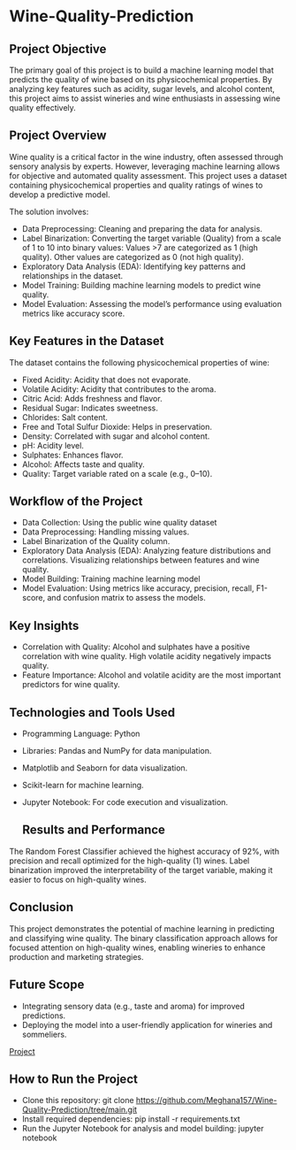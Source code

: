 # Wine-Quality-Prediction
## Project Objective
The primary goal of this project is to build a machine learning model that predicts the quality of wine based on its physicochemical properties. By analyzing key features such as acidity, sugar levels, and alcohol content, this project aims to assist wineries and wine enthusiasts in assessing wine quality effectively.
## Project Overview
Wine quality is a critical factor in the wine industry, often assessed through sensory analysis by experts. However, leveraging machine learning allows for objective and automated quality assessment. This project uses a dataset containing physicochemical properties and quality ratings of wines to develop a predictive model.

The solution involves:

- Data Preprocessing: Cleaning and preparing the data for analysis.
- Label Binarization: Converting the target variable (Quality) from a scale of 1 to 10 into binary values:
Values >7 are categorized as 1 (high quality).
Other values are categorized as 0 (not high quality).
- Exploratory Data Analysis (EDA): Identifying key patterns and relationships in the dataset.
- Model Training: Building machine learning models to predict wine quality.
- Model Evaluation: Assessing the model’s performance using evaluation metrics like accuracy score.

## Key Features in the Dataset
The dataset contains the following physicochemical properties of wine:

- Fixed Acidity: Acidity that does not evaporate.
- Volatile Acidity: Acidity that contributes to the aroma.
- Citric Acid: Adds freshness and flavor.
- Residual Sugar: Indicates sweetness.
- Chlorides: Salt content.
- Free and Total Sulfur Dioxide: Helps in preservation.
- Density: Correlated with sugar and alcohol content.
- pH: Acidity level.
- Sulphates: Enhances flavor.
- Alcohol: Affects taste and quality.
- Quality: Target variable rated on a scale (e.g., 0–10).

## Workflow of the Project
- Data Collection: Using the public wine quality dataset
- Data Preprocessing:
Handling missing values.
- Label Binarization of the Quality column.
- Exploratory Data Analysis (EDA):
    Analyzing feature distributions and correlations.
    Visualizing relationships between features and wine quality.
- Model Building:
Training machine learning model
- Model Evaluation:
Using metrics like accuracy, precision, recall, F1-score, and confusion matrix to assess the models.

## Key Insights
- Correlation with Quality:
Alcohol and sulphates have a positive correlation with wine quality.
High volatile acidity negatively impacts quality.
- Feature Importance: Alcohol and volatile acidity are the most important predictors for wine quality.

## Technologies and Tools Used
- Programming Language: Python
- Libraries: Pandas and NumPy for data manipulation.
- Matplotlib and Seaborn for data visualization.
- Scikit-learn for machine learning.
- Jupyter Notebook: For code execution and visualization.

  ## Results and Performance
The Random Forest Classifier achieved the highest accuracy of 92%, with precision and recall optimized for the high-quality (1) wines.
Label binarization improved the interpretability of the target variable, making it easier to focus on high-quality wines.

## Conclusion
This project demonstrates the potential of machine learning in predicting and classifying wine quality. The binary classification approach allows for focused attention on high-quality wines, enabling wineries to enhance production and marketing strategies.

## Future Scope
- Integrating sensory data (e.g., taste and aroma) for improved predictions.
- Deploying the model into a user-friendly application for wineries and sommeliers.

<a href="https://github.com/Meghana157/Wine-Quality-Prediction/blob/main/Wine%20Quality%20Prediction.ipynb">Project</a>


## How to Run the Project
- Clone this repository:
git clone https://github.com/Meghana157/Wine-Quality-Prediction/tree/main.git  
- Install required dependencies:
pip install -r requirements.txt  
- Run the Jupyter Notebook for analysis and model building:
jupyter notebook  



  

